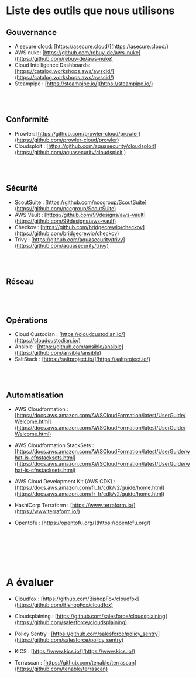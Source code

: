 # Liste des outils que nous utilisons 


## Gouvernance
- A secure cloud: [https://asecure.cloud/](https://asecure.cloud/) 
- AWS nuke: [https://github.com/rebuy-de/aws-nuke](https://github.com/rebuy-de/aws-nuke) 
- Cloud Intelligence Dashboards: [https://catalog.workshops.aws/awscid/](https://catalog.workshops.aws/awscid/)
- Steampipe : [https://steampipe.io/](https://steampipe.io/)

<br/>
<br/>

## Conformité
- Prowler: [https://github.com/prowler-cloud/prowler](https://github.com/prowler-cloud/prowler)
- Cloudsploit : [https://github.com/aquasecurity/cloudsploit](https://github.com/aquasecurity/cloudsploit )

<br/>
<br/>

## Sécurité
- ScoutSuite : [https://github.com/nccgroup/ScoutSuite](https://github.com/nccgroup/ScoutSuite)
- AWS Vault : [https://github.com/99designs/aws-vault](https://github.com/99designs/aws-vault)
- Checkov : [https://github.com/bridgecrewio/checkov](https://github.com/bridgecrewio/checkov)
- Trivy : [https://github.com/aquasecurity/trivy](https://github.com/aquasecurity/trivy)

<br/>
<br/>

## Réseau

<br/>
<br/>

## Opérations
- Cloud Custodian : [https://cloudcustodian.io/](https://cloudcustodian.io/)
- Ansible : [https://github.com/ansible/ansible](https://github.com/ansible/ansible)
- SaltStack : [https://saltproject.io/](https://saltproject.io/)


<br/>
<br/>

## Automatisation
- AWS Cloudformation : [https://docs.aws.amazon.com/AWSCloudFormation/latest/UserGuide/Welcome.html](https://docs.aws.amazon.com/AWSCloudFormation/latest/UserGuide/Welcome.html)


- AWS Cloudformation StackSets : [https://docs.aws.amazon.com/AWSCloudFormation/latest/UserGuide/what-is-cfnstacksets.html](https://docs.aws.amazon.com/AWSCloudFormation/latest/UserGuide/what-is-cfnstacksets.html)

- AWS Cloud Development Kit (AWS CDK) : [https://docs.aws.amazon.com/fr_fr/cdk/v2/guide/home.html](https://docs.aws.amazon.com/fr_fr/cdk/v2/guide/home.html)

- HashiCorp Terraform : [https://www.terraform.io/](https://www.terraform.io/)

- Opentofu : [https://opentofu.org/](https://opentofu.org/)


<br/>
<br/>
<br/>
<br/>
<br/>

# A évaluer

- Cloudfox : [https://github.com/BishopFox/cloudfox](https://github.com/BishopFox/cloudfox)

- Cloudsplaining : [https://github.com/salesforce/cloudsplaining](https://github.com/salesforce/cloudsplaining)

- Policy Sentry : [https://github.com/salesforce/policy_sentry](https://github.com/salesforce/policy_sentry)

- KICS : [https://www.kics.io/](https://www.kics.io/)

- Terrascan : [https://github.com/tenable/terrascan](https://github.com/tenable/terrascan)

